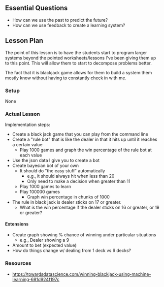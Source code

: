 ## Essential Questions

- How can we use the past to predict the future?
- How can we use feedback to create a learning system?

## Lesson Plan

The point of this lesson is to have the students start to program larger systems
beyond the pointed worksheets/lessons I've been giving them up to this point.
This will allow them to start to decompose problems better.

The fact that it is blackjack game allows for them to build a system them mostly
know without having to constantly check in with me.

### Setup

None

### Actual Lesson

Implementation steps:
- Create a black jack game that you can play from the command line
- Create a "rule bot" that is like the dealer in that it hits up until it reaches a certain value
    - Play 1000 games and graph the win percentage of the rule bot at each value
- Use the json data I give you to create a bot
- Create bayesian bot of your own
    - It should do "the easy stuff" automatically
        - e.g., it should always hit when less than 20
        - Only need to make a decision when greater than 11
    - Play 1000 games to learn
    - Play 100000 games
        - Graph win percentage in chunks of 1000
- The rule in black jack is dealer sticks on 17 or greater.
    - What is the win percentage if the dealer sticks on 16 or greater, or 19 or greater?

#### Extensions

- Create graph showing % chance of winning under particular situations
    - e.g., Dealer showing a 9
- Amount to bet (expected value)
- How do things change w/ dealing from 1 deck vs 6 decks?

### Resources

- https://towardsdatascience.com/winning-blackjack-using-machine-learning-681d924f197c
